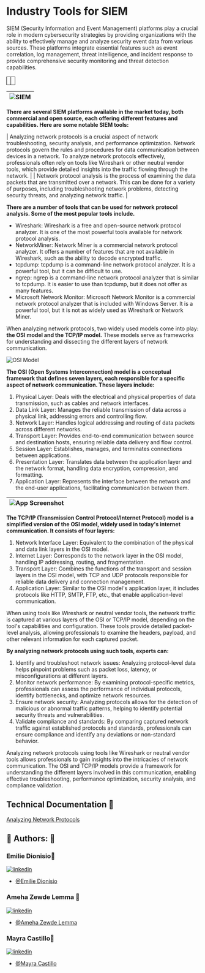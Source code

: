 # Industry Tools for SIEM

SIEM (Security Information and Event Management) platforms play a crucial role in modern cybersecurity strategies by providing organizations with the ability to effectively manage and analyze security event data from various sources. These platforms integrate essential features such as event correlation, log management, threat intelligence, and incident response to provide comprehensive security monitoring and threat detection capabilities.

<style type="text/css">
.tg  {border-collapse:collapse;border-spacing:0;}
.tg td{border-color:black;border-style:solid;border-width:1px;font-family:Arial, sans-serif;font-size:14px;
  overflow:hidden;padding:10px 5px;word-break:normal;}
.tg th{border-color:black;border-style:solid;border-width:1px;font-family:Arial, sans-serif;font-size:14px;
  font-weight:normal;overflow:hidden;padding:10px 5px;word-break:normal;}
.tg .tg-0lax{text-align:left;vertical-align:top}
</style>
<table class="tg">
<thead>
  <tr>
    <td class="tg-0lax"></td>
    <td class="tg-0lax"></td>
  </tr>
</thead>
</table>

|  ![SIEM](https://drive.google.com/uc?export=view&id=1VQ2qgGrCqM2Bkqw7ccnSJpTAU8UdbYth)  |
| ----------------------- |




**There are several SIEM platforms available in the market today, both commercial and open source, each offering different features and capabilities. Here are some notable SIEM tools:**



| Analyzing network protocols is a crucial aspect of network troubleshooting, security analysis, and performance optimization. Network protocols govern the rules and procedures for data communication between devices in a network. To analyze network protocols effectively, professionals often rely on tools like Wireshark or other neutral vendor tools, which provide detailed insights into the traffic flowing through the network. |
| Network protocol analysis is the process of examining the data packets that are transmitted over a network. This can be done for a variety of purposes, including troubleshooting network problems, detecting security threats, and analyzing network traffic. |

**There are a number of tools that can be used for network protocol analysis. Some of the most popular tools include.**

- Wireshark: Wireshark is a free and open-source network protocol analyzer. It is one of the most powerful tools available for network protocol analysis.
- NetworkMiner: Network Miner is a commercial network protocol analyzer. It offers a number of features that are not available in Wireshark, such as the ability to decode encrypted traffic.
- tcpdump: tcpdump is a command-line network protocol analyzer. It is a powerful tool, but it can be difficult to use.
- ngrep: ngrep is a command-line network protocol analyzer that is similar to tcpdump. It is easier to use than tcpdump, but it does not offer as many features.
- Microsoft Network Monitor: Microsoft Network Monitor is a commercial network protocol analyzer that is included with Windows Server. It is a powerful tool, but it is not as widely used as Wireshark or Network Miner.

When analyzing network protocols, two widely used models come into play: **the OSI model and the TCP/IP model.** These models serve as frameworks for understanding and dissecting the different layers of network communication.




![OSI Model](https://drive.google.com/uc?export=view&id=1JfZIN75hzjLyZ4HIb0uwXdTCAa9xUdoP) 




**The OSI (Open Systems Interconnection) model is a conceptual framework that defines seven layers, each responsible for a specific aspect of network communication. These layers include:** 

1. Physical Layer: Deals with the electrical and physical properties of data transmission, such as cables and network interfaces.
2. Data Link Layer: Manages the reliable transmission of data across a physical link, addressing errors and controlling flow.
3. Network Layer: Handles logical addressing and routing of data packets across different networks.
4. Transport Layer: Provides end-to-end communication between source and destination hosts, ensuring reliable data delivery and flow control.
5. Session Layer: Establishes, manages, and terminates connections between applications.
6. Presentation Layer: Translates data between the application layer and the network format, handling data encryption, compression, and formatting.
7. Application Layer: Represents the interface between the network and the end-user applications, facilitating communication between them. 



| ![App Screenshot](https://drive.google.com/uc?export=view&id=1AN0_tMVUvTzAzP_injeJbkcG5y2myzy8) |
| ----------------------- |


**The TCP/IP (Transmission Control Protocol/Internet Protocol) model is a simplified version of the OSI model, widely used in today's internet communication. It consists of four layers:**

1. Network Interface Layer: Equivalent to the combination of the physical and data link layers in the OSI model.
2. Internet Layer: Corresponds to the network layer in the OSI model, handling IP addressing, routing, and fragmentation.
3. Transport Layer: Combines the functions of the transport and session layers in the OSI model, with TCP and UDP protocols responsible for reliable data delivery and connection management.
4. Application Layer: Similar to the OSI model's application layer, it includes protocols like HTTP, SMTP, FTP, etc., that enable application-level communication.

When using tools like Wireshark or neutral vendor tools, the network traffic is captured at various layers of the OSI or TCP/IP model, depending on the tool's capabilities and configuration. These tools provide detailed packet-level analysis, allowing professionals to examine the headers, payload, and other relevant information for each captured packet.


**By analyzing network protocols using such tools, experts can:**

1. Identify and troubleshoot network issues: Analyzing protocol-level data helps pinpoint problems such as packet loss, latency, or misconfigurations at different layers.
2. Monitor network performance: By examining protocol-specific metrics, professionals can assess the performance of individual protocols, identify bottlenecks, and optimize network resources.
3. Ensure network security: Analyzing protocols allows for the detection of malicious or abnormal traffic patterns, helping to identify potential security threats and vulnerabilities.
4. Validate compliance and standards: By comparing captured network traffic against established protocols and standards, professionals can ensure compliance and identify any deviations or non-standard behavior.

Analyzing network protocols using tools like Wireshark or neutral vendor tools allows professionals to gain insights into the intricacies of network communication. The OSI and TCP/IP models provide a framework for understanding the different layers involved in this communication, enabling effective troubleshooting, performance optimization, security analysis, and compliance validation.

## Technical Documentation 🤖

[Analyzing Network Protocols](https://docs.google.com/document/d/19xuaboWqPuh2xHv4bwEWp6eR3k2f7zS9hQ9Nw0aDXqE/edit?usp=share_link)


## 🔗 Authors: 👐

### Emilie Dionisio👩‍
[![linkedin](https://img.shields.io/badge/linkedin-0A66C2?style=for-the-badge&logo=linkedin&logoColor=white)](https://www.linkedin.com/in/emdionisio/)
- [@Emilie Dionisio](https://github.com/emiliedionisio)


### Ameha Zewde Lemma 👨
[![linkedin](https://img.shields.io/badge/linkedin-0A66C2?style=for-the-badge&logo=linkedin&logoColor=white)](https://www.linkedin.com/in/ameha-lemma/)
- [@Ameha Zewde Lemma](https://github.com/orgs/cybertrainingrange/people/ameha01)

### Mayra Castillo👩‍
[![linkedin](https://img.shields.io/badge/linkedin-0A66C2?style=for-the-badge&logo=linkedin&logoColor=white)](https://www.linkedin.com/in/mayra-castillo-barrios/)
- [@Mayra Castillo](https://github.com/mbarri0s)
